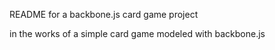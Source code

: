 README for a backbone.js card game project

in the works of a simple card game modeled with backbone.js